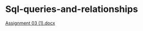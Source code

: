 # Sql-queries-and-relationships

[Assignment 03 (1).docx](https://github.com/MahmoudYazid/Sql-queries-and-relationships/files/15260553/Assignment.03.1.docx)
